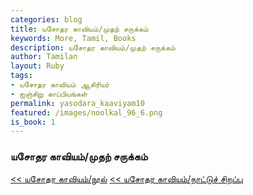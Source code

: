 ```yaml
---  
categories: blog  
title: யசோதர காவியம்/முதற் சருக்கம்
keywords: More, Tamil, Books  
description: யசோதர காவியம்/முதற் சருக்கம்
author: Tamilan  
layout: Ruby  
tags:     
- யசோதர காவியம் ஆசிரியர்
- ஐஞ்சிறு காப்பியங்கள்
permalink: yasodara_kaaviyam10  
featured: /images/noolkal_96_6.png  
is_book: 1
---  
```



### யசோதர காவியம்/முதற் சருக்கம்

[<< யசோதர காவியம்/நூல்](yasodara_kaaviyam9) [<< யசோதர காவியம்/நாட்டுச் சிறப்பு](yasodara_kaaviyam11)


